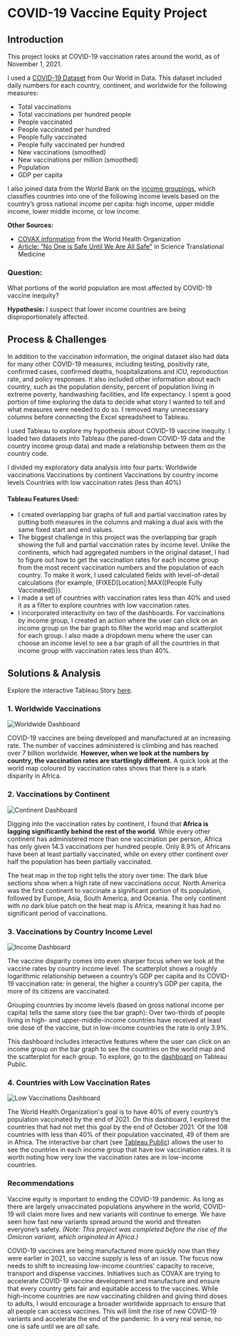 # COVID-19 Vaccine Equity Project

## Introduction

This project looks at COVID-19 vaccination rates around the world, as of November 1, 2021.

I used a [COVID-19 Dataset](https://github.com/owid/covid-19-data/tree/master/public/data) from Our World in Data. This dataset included daily numbers for each country, continent, and worldwide for the following measures:
- Total vaccinations
- Total vaccinations per hundred people
- People vaccinated
- People vaccinated per hundred
- People fully vaccinated
- People fully vaccinated per hundred
- New vaccinations (smoothed)
- New vaccinations per million (smoothed)
- Population
- GDP per capita

I also joined data from the World Bank on the [income groupings](https://data.worldbank.org/indicator/NY.GNP.PCAP.CD), which classifies countries into one of the following income levels based on the country’s gross national income per capita: high income, upper middle income, lower middle income, or low income.

**Other Sources:**

- [COVAX information](https://www.who.int/initiatives/act-accelerator/covax) from the World Health Organization
- [Article: “No One is Safe Until We Are All Safe”](https://www.science.org/doi/10.1126/scitranslmed.abl9900) in Science Translational Medicine

### Question:
What portions of the world population are most affected by COVID-19 vaccine inequity?

**Hypothesis:** I suspect that lower income countries are being disproportionately affected. 

## Process & Challenges

In addition to the vaccination information, the original dataset also had data for many other COVID-19 measures, including testing, positivity rate, confirmed cases, confirmed deaths, hospitalizations and ICU, reproduction rate, and policy responses. It also included other information about each country, such as the population density, percent of population living in extreme poverty, handwashing facilities, and life expectancy. I spent a good portion of time exploring the data to decide what story I wanted to tell and what measures were needed to do so. I removed many unnecessary columns before connecting the Excel spreadsheet to Tableau.

I used Tableau to explore my hypothesis about COVID-19 vaccine inequity. I loaded two datasets into Tableau (the pared-down COVID-19 data and the country income group data) and made a relationship between them on the country code.

I divided my exploratory data analysis into four parts: 
Worldwide vaccinations
Vaccinations by continent
Vaccinations by country income levels
Countries with low vaccination rates (less than 40%)

#### Tableau Features Used:
- I created overlapping bar graphs of full and partial vaccination rates by putting both measures in the columns and making a dual axis with the same fixed start and end values.
- The biggest challenge in this project was the overlapping bar graph showing the full and partial vaccination rates by income level. Unlike the continents, which had aggregated numbers in the original dataset, I had to figure out how to get the vaccination rates for each income group from the most recent vaccination numbers and the population of each country. To make it work, I used calculated fields with level-of-detail calculations (for example, {FIXED[Location]:MAX([People Fully Vaccinated])}).
- I made a set of countries with vaccination rates less than 40% and used it as a filter to explore countries with low vaccination rates.
- I incorporated interactivity on two of the dashboards. For vaccinations by income group, I created an action where the user can click on an income group on the bar graph to filter the world map and scatterplot for each group. I also made a dropdown menu where the user can choose an income level to see a bar graph of all the countries in that income group with vaccination rates less than 40%.

## Solutions & Analysis

Explore the interactive Tableau Story [here](https://public.tableau.com/app/profile/lorien.mccomb/viz/Covid-19VaccineEquity/VaccinesStory).

### 1. Worldwide Vaccinations

![Worldwide Dashboard](vaccine-world.png)

COVID-19 vaccines are being developed and manufactured at an increasing rate. The number of vaccines administered is climbing and has reached over 7 billion worldwide. **However, when we look at the numbers by country, the vaccination rates are startlingly different.** A quick look at the world map coloured by vaccination rates shows that there is a stark disparity in Africa.

### 2. Vaccinations by Continent

![Continent Dashboard](vaccine-continent.png)

Digging into the vaccination rates by continent, I found that **Africa is lagging significantly behind the rest of the world**. While every other continent has administered more than one vaccination per person, Africa has only given 14.3 vaccinations per hundred people. Only 8.9% of Africans have been at least partially vaccinated, while on every other continent over half the population has been partially vaccinated. 

The heat map in the top right tells the story over time: The dark blue sections show when a high rate of new vaccinations occur. North America was the first continent to vaccinate a significant portion of its population, followed by Europe, Asia, South America, and Oceania. The only continent with no dark blue patch on the heat map is Africa, meaning it has had no significant period of vaccinations.

### 3. Vaccinations by Country Income Level

![Income Dashboard](vaccine-income.png)

The vaccine disparity comes into even sharper focus when we look at the vaccine rates by country income level. The scatterplot shows a roughly logarithmic relationship between a country’s GDP per capita and its COVID-19 vaccination rate: in general, the higher a country’s GDP per capita, the more of its citizens are vaccinated.

Grouping countries by income levels (based on gross national income per capita) tells the same story (see the bar graph): Over two-thirds of people living in high- and upper-middle-income countries have received at least one dose of the vaccine, but in low-income countries the rate is only 3.9%.

This dashboard includes interactive features where the user can click on an income group on the bar graph to see the countries on the world map and the scatterplot for each group. To explore, go to the [dashboard](https://public.tableau.com/app/profile/lorien.mccomb/viz/Covid-19VaccineEquity/VaccinesStory) on Tableau Public.

### 4. Countries with Low Vaccination Rates

![Low Vaccinations Dashboard](vaccine-under-40.png)

The World Health Organization's goal is to have 40% of every country’s population vaccinated by the end of 2021. On this dashboard, I explored the countries that had not met this goal by the end of October 2021. Of the 108 countries with less than 40% of their population vaccinated, 49 of them are in Africa. The interactive bar chart (see [Tableau Public](https://public.tableau.com/app/profile/lorien.mccomb/viz/Covid-19VaccineEquity/VaccinesStory)) allows the user to see the countries in each income group that have low vaccination rates. It is worth noting how very low the vaccination rates are in low-income countries.

### Recommendations
Vaccine equity is important to ending the COVID-19 pandemic. As long as there are largely unvaccinated populations anywhere in the world, COVID-19 will claim more lives and new variants will continue to emerge. We have seen how fast new variants spread around the world and threaten everyone’s safety. *(Note: This project was completed before the rise of the Omicron variant, which originated in Africa.)* 

COVID-19 vaccines are being manufactured more quickly now than they were earlier in 2021, so vaccine supply is less of an issue. The focus now needs to shift to increasing low-income countries' capacity to receive, transport and dispense vaccines. Initiatives such as COVAX are trying to accelerate COVID-19 vaccine development and manufacture and ensure that every country gets fair and equitable access to the vaccines. While high-income countries are now vaccinating children and giving third doses to adults, I would encourage a broader worldwide approach to ensure that all people can access vaccines. This will limit the rise of new COVID-19 variants and accelerate the end of the pandemic. In a very real sense, no one is safe until we are *all* safe.
